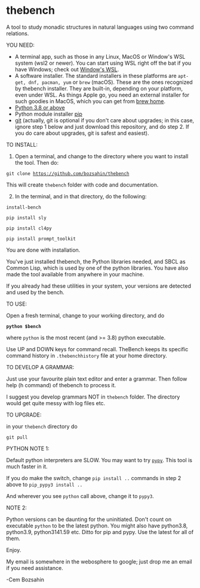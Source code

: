 # thebench
A tool to study monadic structures in natural languages using two command relations.

YOU NEED:

- A terminal app, such as those in any Linux, MacOS or Window's WSL system (wsl2 or newer).  You can start using WSL right off the bat if you have Windows; check out <a href="https://learn.microsoft.com/en-us/windows/wsl/install">Window's WSL</a>. 
- A software installer.  The standard installers
in these platforms are <code>apt-get, dnf, pacman, yum</code> or <code>brew</code> (macOS). These are the ones recognized by thebench installer. They are built-in, depending on your platform, even under WSL.
As things Apple go, you need an external installer for such goodies in MacOS, which you can get from <a href="https://brew.sh/">brew home</a>.
- <a href="https://www.python.org/">Python 3.8  or above</a>
- Python module installer <a href="https://pypi.org/project/pip/">pip</a>
- <a href="https://git-scm.com/downloads">git</a> (actually, git is optional if you don't care about upgrades; in this case, ignore step 1 below and just download this repository, and do step 2. If you do care about upgrades, git is safest and easiest).

TO INSTALL: 

1.  Open a terminal, and change to the directory where you want to install the tool. Then do:

   <code>git clone https://github.com/bozsahin/thebench</code>

   This will create <code>thebench</code> folder with code and documentation.

2.  In the terminal, and in that directory, do  the following:

   <code>install-bench</code>

   <code>pip install sly</code>

   <code>pip install cl4py</code>

   <code>pip install prompt_toolkit</code>

You are done with installation. 

You've just installed thebench, the Python libraries needed, and SBCL as Common Lisp, which is used by one of the python libraries. You have also made the tool available from anywhere in your machine.

If you already had these utilities in your system, your versions are detected and used by the bench. 

TO USE:

Open a fresh terminal, change to your working directory, and do

   <code><b>python $bench</b></code>

where <code>python</code> is the most recent (and >= 3.8) python executable.

Use UP and DOWN keys for command recall. TheBench keeps its specific command history in <code>.thebenchhistory</code>
file at your home directory.

TO DEVELOP A GRAMMAR:

Just use your favourite plain text editor and enter a grammar. Then follow help (h command) of thebench to process it.

I suggest you develop grammars NOT in <code>thebench</code> folder.  The directory would get quite messy with log files etc.  

TO UPGRADE:

in your <code>thebench</code> directory do

   <code>git pull</code>

PYTHON NOTE 1:

Default python interpreters are SLOW. You may want to try <code><a href="https://pypy.org">pypy</a></code>.
This tool is much faster in it.
 
If you do make the switch, change <code>pip install ..</code> commands in step 2 above
to <code>pip_pypy3 install ..</code>


  And wherever you see <code>python</code> call above, change it to <code>pypy3</code>.

NOTE 2:

Python versions can be daunting for the uninitiated. Don't count on executable <code>python</code> to be the latest
python. You might also have python3.8, python3.9, python3141.59 etc. Ditto for pip and pypy. Use the latest for all of them.

Enjoy. 

My email is somewhere in the webosphere to google; just drop me an email if you need assistance.

-Cem Bozsahin
